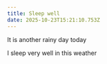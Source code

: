 ```yaml
---
title: Sleep well
date: 2025-10-23T15:21:10.753Z
---
```


It is another rainy day today

I sleep very well in this weather
